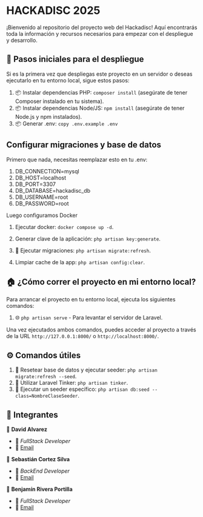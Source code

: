 # HACKADISC 2025

¡Bienvenido al repositorio del proyecto web del Hackadisc! Aquí encontrarás toda la información y recursos necesarios para empezar con el despliegue y desarrollo.

## 🚀 Pasos iniciales para el despliegue

Si es la primera vez que despliegas este proyecto en un servidor o deseas ejecutarlo en tu entorno local, sigue estos pasos:

1. 📦 Instalar dependencias PHP: `composer install` (asegúrate de tener Composer instalado en tu sistema).
2. 📦 Instalar dependencias Node/JS: `npm install` (asegúrate de tener Node.js y npm instalados).
3. 📦 Generar .env: `copy .env.example .env`

## Configurar migraciones y base de datos

Primero que nada, necesitas reemplazar esto en tu .env:

1. DB_CONNECTION=mysql
2. DB_HOST=localhost
3. DB_PORT=3307
4. DB_DATABASE=hackadisc_db
5. DB_USERNAME=root
6. DB_PASSWORD=root

Luego configuramos Docker

1. Ejecutar docker: `docker compose up -d`.

2. Generar clave de la aplicación: `php artisan key:generate`.

3. 📖 Ejecutar migraciones: `php artisan migrate:refresh`.

4. Limpiar cache de la app: `php artisan config:clear`.

## 🏠 ¿Cómo correr el proyecto en mi entorno local?

Para arrancar el proyecto en tu entorno local, ejecuta los siguientes comandos:

1. 🌐 `php artisan serve` - Para levantar el servidor de Laravel.

Una vez ejecutados ambos comandos, puedes acceder al proyecto a través de la URL `http://127.0.0.1:8000/` o `http://localhost:8000/`.

## ⚙️ Comandos útiles

1. 🔄 Resetear base de datos y ejecutar seeder: `php artisan migrate:refresh --seed`.
2. 🧠 Utilizar Laravel Tinker: `php artisan tinker`.
3. 📍 Ejecutar un seeder específico: `php artisan db:seed --class=NombreClaseSeeder`.

## 👥 Integrantes

👤 **David Alvarez**

-   💼 _FullStack Developer_
-   📧 [Email](mailto:david.alvarez@alumnos.ucn.cl)

👤 **Sebastián Cortez Silva**

-   💼 _BackEnd Developer_
-   📧 [Email](mailto:sebastian.cortez@alumnos.ucn.cl)

👤 **Benjamín Rivera Portilla**

-   💼 _FullStack Developer_
-   📧 [Email](mailto:benjamin.rivera01@alumnos.ucn.cl)
